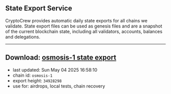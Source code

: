## State Export Service
CryptoCrew provides automatic daily state exports for all chains we validate. State export files can be used as genesis files and are a snapshot of the current blockchain state, including all validators, accounts, balances and delegations.

---
**Download: [osmosis-1 state export](https://dl-eu2.ccvalidators.com/SERVICE/osmosis/osmosis-1_export_34928298.json)**
---

- last updated: Sun May 04 2025 16:58:10
- chain id: `osmosis-1`
- export height: `34928298`
- use for: airdrops, local tests, chain recovery
